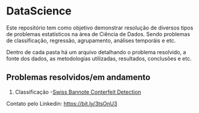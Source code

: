 # DataScience

Este repositório tem como objetivo demonstrar resolução de diversos tipos de problemas estatísticos na área de Ciência de Dados. 
Sendo problemas de classificação, regressão, agrupamento, análises temporáis e etc.

Dentro de cada pasta há um arquivo detalhando o problema resolvido, a fonte dos dados, as metodologias utilizadas, resultados, conclusões e etc.


## Problemas resolvidos/em andamento
1. Classificação
   -[Swiss Bannote Conterfeit Detection](classification/swiss_banknote)

Contato pelo Linkedin: https://bit.ly/3tsOnU3
